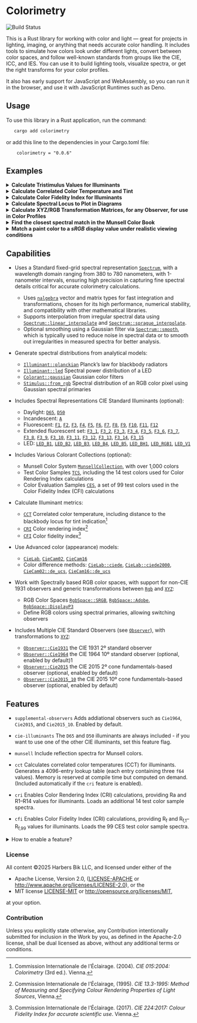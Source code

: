 # Colorimetry

![Build Status](https://github.com/harbik/colorimetry/actions/workflows/build-and-test.yml/badge.svg)

<!-- cargo-rdme start -->

This is a Rust library for working with color and light — great for projects in lighting, imaging, or anything that needs accurate color handling.
It includes tools to simulate how colors look under different lights, convert between color spaces, and follow well-known standards from groups like the CIE, ICC, and IES.
You can use it to build lighting tools, visualize spectra, or get the right transforms for your color profiles.

It also has early support for JavaScript and WebAssembly, so you can run it in the browser, and use it with JavaScript Runtimes such as Deno.

## Usage
To use this library in a Rust application, run the command:
 ```bash
    cargo add colorimetry
```
or add this line to the dependencies in your Cargo.toml file:
```text
    colorimetry = "0.0.6"
```

## Examples

<details>
<summary><strong>Calculate Tristimulus Values for Illuminants</strong></summary>

This example calculates the XYZ tristimulus values of the D65 illuminant for both the CIE 1931 2º standard observer and the CIE 2015 10º observer.

```rust
  use colorimetry::illuminant::D65;

  // D65 Tristimulus values, using the CIE1931 standard observer by default
  let xyz_d65 = D65.xyz(None).set_illuminance(100.0);

  let [x, y, z] = xyz_d65.values();
  // [95.04, 100.0, 108.86]

  // D65 Tristimulus values using the CIE2015 10º observer
  // This requires the `supplemental-observers` feature (enabled by default)
  use colorimetry::observer::Observer::Cie2015_10;
  let xyz_d65_10 = D65
    .xyz(Some(Cie2015_10)).set_illuminance(100.0);

  let [x_10, y_10, z_10] = xyz_d65_10.values();
  //[94.72, 100.0, 107.143]
```
</details>

<details>
<summary><strong>Calculate Correlated Color Temperature and Tint</strong></summary>

The correlated color temperature (CCT) of an illuminant, typically expressed in kelvin (K),
describes whether a light source appears warm (low CCT) or cool (high CCT). It is a key parameter
for characterizing the visual appearance of white light .
This example calculates both the correlated color temperature and the deviation from the Planckian
locus, often referred to as the tint.

```rust
  use colorimetry::illuminant::A;

  // Calculate CCT and Duv for the A illuminant
  // Requires `cct`, and `cie-illuminants` features
  let [cct, duv] = A.cct().unwrap().values();
  // [2855.4977, 0.0]
```
</details>

<details>
<summary><strong>Calculate Color Fidelity Index for Illuminants</strong></summary>

The CIE has announced that the Color Fidelity Index (CFI) will replace the Color Rendering Index
(CRI) as the standard metric for evaluating color rendering. Both indices aim to quantify how
accurately a light source reproduces the colors of illuminated objects. However, the CFI offers a
significant improvement in accuracy by using 99 reference color samples and more advanced color
difference metrics, compared to the CRI’s use of only 8 samples.
Below is an example calculation of the general Color Fidelity Index for the CIE F2 illuminant:

```rust
  use colorimetry::illuminant::F2;

  // Calculate the Color Fidelity Index of the CIE F2 standard illuminant
  // Requires `cfi`, and `cie-illuminants` features
  let cf_f2 = F2.cfi().unwrap();
  let cf = cf_f2.general_color_fidelity_index();
  // 70.3
```
</details>

<details>

<summary><strong>Calculate Spectral Locus to Plot in Diagrams</strong></summary>

The spectral locus is the boundary in a chromaticity diagram that encloses all perceivable,
physically realizable colors. Due to its shape, it is sometimes informally referred to as the
"horseshoe."
Below, we compute the chromaticity coordinates that define the spectral locus.

```rust
  use colorimetry::observer::Observer::Cie1931;
  let mut locus = Vec::new();
  let wavelength_range = Cie1931.spectral_locus_wavelength_range();
  for wavelength in wavelength_range {
    // unwrap OK because nm is in range
    let xyz = Cie1931.xyz_at_wavelength(wavelength).unwrap();
    let chromaticity = xyz.chromaticity();
    locus.push([wavelength as f64, chromaticity.x(), chromaticity.y()]);
  }
  println!("{locus:?}");
```
</details>

<details>
<summary><strong>Calculate XYZ/RGB Transformation Matrices, for any Observer, for use in Color Profiles</strong></summary>

This is usually done with the CIE 1931 Standard Observer, but this library supports any observer—as long as both the color space and the data use the same one.
Instead of fixed XYZ values, it computes conversions from the spectral definitions of the primaries to be able to do so.
Here, we compute transformation matrices for the `DisplayP3` color space using both the `Cie1931` and `Cie2015` observers.

```rust
  use colorimetry::observer::Observer;
  use colorimetry::rgb::RgbSpace::DisplayP3;

  let xyz2rgb_31 = Observer::Cie1931.xyz2rgb(DisplayP3);
  //  2.4933, -0.9313, -0.4027,
  // -0.8298,  1.7629,  0.0236,
  //  0.0355, -0.076,   0.9574

  let rgb2xyz_31 = Observer::Cie1931.rgb2xyz(DisplayP3);
  // 0.4866, 0.2656, 0.1981,
  // 0.2291, 0.6917, 0.0792,
  // 0.0001, 0.0451, 1.0433,

  // requires `supplemental-observers`
  use colorimetry::observer::Observer::Cie2015;

  let xyz2rgb_15 = Cie2015.xyz2rgb(DisplayP3);
  //  2.5258,  -1.0009, -0.3649,
  // -0.9006,   1.8546, -0.0011,
  //  0.0279,  -0.0574,  0.95874
```
</details>

<details>
<summary><strong>Find the closest spectral match in the Munsell Color Book</strong></summary>

This example finds the best matching color in the Munsell Color Book for a given sample—in this case, the R9 test color used in the CRI color rendering method.
It uses the `CieCam16::de_ucs` color difference metric and the `Cie2015_10` standard observer to calculate perceptual similarity.

The closest match identified is Munsell "5R 5/14", a vivid red hue, with a color difference of just 3 ΔE.
In practical terms, a ΔE of 3 is considered a close match—just at the threshold where most observers might start to notice a difference under controlled viewing conditions.

```rust
  // requires `cri`, `supplemental-observers`, and `munsell` features
  use colorimetry::observer::Observer::Cie2015_10;
  use colorimetry::colorant::{MunsellCollection, TCS};

  let cri_r9 = &TCS[8];
  let (key, delta_e) = MunsellCollection::match_ciecam16(
    cri_r9,
    None,
    None,
    Some(Cie2015_10),
  ).unwrap();
  // ("5R4/14", 2.85)
```
</details>

<details>
<summary><strong>Match a paint color to a <i>sRGB</i> display value under realistic viewing conditions</strong></summary>

This example matches the Munsell paint chip <i>5 BG 5/8</i>—a teal/blue-green color—
to its nearest <i>sRGB</i>
<span style="display: inline-block; width: 1em; height: 1em; background-color: rgb(0, 113, 138);
border-radius: 50%; vertical-align: middle; border: 1px solid #000;"></span>
<span>rgb(0, 113, 138)</span>
equivalent, mimicking real-world viewing conditions.

Instead of the traditional <i>CIE 1931 2°</i> observer, this match uses the <i>CIE 2015 10° observer</i>,
which more accurately reflects how paint colors appear on walls. The illumination is based on the warm-white
<i>LED_B2</i> standard illuminant (≈ 3000 K). Together, these adjustments help the display color reflect
what you'd actually see on a freshly painted surface.

```rust
  // requires `supplemental-observers`, and `munsell` features
  use colorimetry::{
    cam::{ViewConditions, CIE248_HOME_SCREEN},
    colorant::Munsell,
    illuminant::LED_B2,
    observer::Observer::{Cie1931, Cie2015_10},
    rgb::RgbSpace::SRGB,
  };

  let paint = Munsell::try_new("5BG5/8").unwrap();
  let vc = ViewConditions::average_surround(6.0);
  let cam_paint = Cie2015_10.ciecam16(&LED_B2, &paint, vc);
  let rgb_2015 = cam_paint
    .rgb(SRGB, Some(CIE248_HOME_SCREEN))
    .unwrap()
    .compress();

  // Use a spectral representation of the Cie2015_10 RGB pixel, using the `Rgb`'s Light trait,
  // and calculate its XYZ tristimulus and RGB values for the CIE 1931 standard observer, the
  // observer
  // required for the sRGB color space.
  let xyz_1931 = Cie1931.xyz(&rgb_2015, None);
  let rgb_1931 = xyz_1931.rgb(SRGB).compress();
  let [r, g, b]: [u8; 3] = rgb_1931.into();
  //  (0, 113, 138)
```
</details>

## Capabilities

- Uses a Standard fixed-grid spectral representation [`Spectrum`], with a wavelength domain ranging from 380 to 780 nanometers, with 1-nanometer intervals, ensuring high precision in capturing fine spectral details critical for accurate colorimetry calculations.
  - Uses [`nalgebra`] vector and matrix types for fast integration and transformations, chosen for its high performance, numerical stability, and compatibility with other mathematical libraries.
  - Supports interpolation from irregular spectral data using [`Spectrum::linear_interpolate`] and [`Spectrum::sprague_interpolate`].
  - Optional smoothing using a Gaussian filter via [`Spectrum::smooth`], which is typically used to reduce noise in spectral data or to smooth out irregularities in measured spectra for better analysis.

- Generate spectral distributions from analytical models:
  - [`Illuminant::planckian`] Planck’s law for blackbody radiators
  - [`Illuminant::led`] Spectral power distribution of a LED
  - [`Colorant::gaussian`] Gaussian color filters
  - [`Stimulus::from_rgb`] Spectral distribution of an RGB color pixel using Gaussian spectral primaries

- Includes Spectral Representations CIE Standard Illuminants (optional):
  - Daylight: [`D65`], [`D50`]
  - Incandescent: [`A`]
  - Fluorescent: [`F1`], [`F2`], [`F3`], [`F4`], [`F5`], [`F6`], [`F7`], [`F8`], [`F9`], [`F10`], [`F11`], [`F12`]
  - Extended fluorescent set: [`F3_1`], [`F3_2`], [`F3_3`], [`F3_4`], [`F3_5`], [`F3_6`], [`F3_7`], [`F3_8`], [`F3_9`], [`F3_10`], [`F3_11`], [`F3_12`], [`F3_13`], [`F3_14`], [`F3_15`]
  - LED: [`LED_B1`], [`LED_B2`], [`LED_B3`], [`LED_B4`], [`LED_B5`], [`LED_BH1`], [`LED_RGB1`], [`LED_V1`]

- Includes Various Colorant Collections (optional):
    - Munsell Color System [`MunsellCollection`], with over 1,000 colors
    - Test Color Samples [`TCS`], including the 14 test colors used for Color Rendering Index calculations
    - Color Evaluation Samples [`CES`], a set of 99 test colors used in the Color Fidelity Index (CFI) calculations

- Calculate Illuminant metrics:
  - [`CCT`] Correlated color temperature, including distance to the blackbody locus for tint indication[^1]
  - [`CRI`] Color rendering index[^2]
  - [`CFI`] Color fidelity index[^3]

- Use Advanced color (appearance) models:
  - [`CieLab`], [`CieCam02`], [`CieCam16`]
  - Color difference methods: [`CieLab::ciede`], [`CieLab::ciede2000`], [`CieCam02::de_ucs`], [`CieCam16::de_ucs`]

- Work with Spectrally based RGB color spaces, with support for non-CIE 1931 observers and generic transformations between [`Rgb`] and [`XYZ`]:
  - RGB Color Spaces [`RgbSpace::SRGB`],  [`RgbSpace::Adobe`], [`RgbSpace::DisplayP3`]
  - Define RGB colors using spectral primaries, allowing switching observers

- Includes Multiple CIE Standard Observers (see [`Observer`]), with transformations to [`XYZ`]:
  - [`Observer::Cie1931`] the CIE 1931 2º standard observer
  - [`Observer::Cie1964`] the CIE 1964 10º standard observer (optional, enabled by default)1
  - [`Observer::Cie2015`] the CIE 2015 2º cone fundamentals-based observer (optional, enabled by default)
  - [`Observer::Cie2015_10`] the CIE 2015 10º cone fundamentals-based observer (optional, enabled by default)

## Features

- `supplemental-observers`
  Adds addiational observers such as `Cie1964`, `Cie2015`, and `Cie2015_10`. Enabled by default.

- `cie-illuminants`
  The `D65` and `D50` illuminants are always included - if you want to use one of the other CIE illuminants, set this feature flag.
- `munsell`
  Include reflection spectra for Munsell colors.

- `cct`
  Calculates correlated color temperatures (CCT) for illuminants.
  Generates a 4096-entry lookup table (each entry containing three `f64` values).
  Memory is reserved at compile time but computed on demand.
  (Included automatically if the `cri` feature is enabled).

- `cri`
  Enables Color Rendering Index (CRI) calculations, providing Ra and R1–R14 values for illuminants.
  Loads an additional 14 test color sample spectra.

- `cfi`
  Enables Color Fidelity Index (CRI) calculations, providing R<sub>f</sub> and R<sub>f,1</sub>–R<sub>f,99</sub> values for illuminants.
  Loads the 99 CES test color sample spectra.

<details>
<summary>How to enable a feature?</summary>

To enable a feature, such as `cri` and `munsell`, use

```bash
cargo add colorimetry -F cri,munsell
```
or
```bash
cargo add colorimetry --features cri,munsell
```

Alternatively, configure features manually in your `Cargo.toml`:

```toml
colorimetry = { version = "0.0.6", features = ["cri", "munsell"] }
```

</details>

### License
All content &copy;2025 Harbers Bik LLC, and licensed under either of the

 * Apache License, Version 2.0,
   ([LICENSE-APACHE](LICENSE-APACHE) or <http://www.apache.org/licenses/LICENSE-2.0>), or the
 * MIT license
   [LICENSE-MIT](LICENSE-MIT) or <http://opensource.org/licenses/MIT>,

at your option.

### Contribution

Unless you explicitly state otherwise, any Contribution intentionally submitted
for inclusion in the Work by you, as defined in the Apache-2.0 license, shall be
dual licensed as above, without any additional terms or conditions.

[`nalgebra`]:https://docs.rs/nalgebra/latest/nalgebra/
[`Spectrum`]: https://docs.rs/colorimetry/latest/colorimetry/spectrum/struct.Spectrum.html
[`Spectrum::linear_interpolate`]: https://docs.rs/colorimetry/latest/colorimetry/spectrum/struct.Spectrum.html#method.linear_interpolate
[`Spectrum::sprague_interpolate`]: https://docs.rs/colorimetry/latest/colorimetry/spectrum/struct.Spectrum.html#method.sprague_interpolate
[`Spectrum::smooth`]: https://docs.rs/colorimetry/latest/colorimetry/spectrum/struct.Spectrum.html#method.smooth
[`Illuminant`]: https://docs.rs/colorimetry/latest/colorimetry/illuminant/struct.Illuminant.html
[`Illuminant::planckian`]: https://docs.rs/colorimetry/latest/colorimetry/illuminant/struct.Illuminant.html#method.planckian
[`Illuminant::led`]: https://docs.rs/colorimetry/latest/colorimetry/illuminant/struct.Illuminant.html#method.led
[`CieLab`]: https://docs.rs/colorimetry/latest/colorimetry/lab/struct.CieLab.html
[`CieLab::ciede`]: https://docs.rs/colorimetry/latest/colorimetry/lab/struct.CieLab.html#method.ciede
[`CieLab::ciede2000`]: https://docs.rs/colorimetry/latest/colorimetry/lab/struct.CieLab.html#method.ciede2000
[`CieCam02`]: https://docs.rs/colorimetry/latest/colorimetry/cam/struct.CieCam02.html
[`CieCam02::de_ucs`]: https://docs.rs/colorimetry/latest/colorimetry/cam/struct.CieCam02.html#method.de_ucs
[`CieCam16`]: https://docs.rs/colorimetry/latest/colorimetry/cam/struct.CieCam16.html
[`CieCam16::de_ucs`]: https://docs.rs/colorimetry/latest/colorimetry/cam/struct.CieCam16.html#method.de_ucs
[`CCT`]: https://docs.rs/colorimetry/latest/colorimetry/illuminant/struct.CCT.html
[`CRI`]: https://docs.rs/colorimetry/latest/colorimetry/illuminant/struct.CRI.html
[`CFI`]: https://docs.rs/colorimetry/latest/colorimetry/illuminant/struct.CFI.html
[`Colorant`]: https://docs.rs/colorimetry/latest/colorimetry/colorant/struct.Colorant.html
[`Colorant::gaussian`]: https://docs.rs/colorimetry/latest/colorimetry/colorant/struct.Colorant.html#method.gaussian
[`Stimulus`]: https://docs.rs/colorimetry/latest/colorimetry/stimulus/struct.Stimulus.html
[`Stimulus::from_srgb`]: https://docs.rs/colorimetry/latest/colorimetry/stimulus/struct.Stimulus.html#method.from_srgb
[`Stimulus::from_rgb`]: https://docs.rs/colorimetry/latest/colorimetry/stimulus/struct.Stimulus.html#method.from_rgb
[Colorimetric Observers]: https://docs.rs/colorimetry/latest/colorimetry/observer/index.html
[`Observer`]: https://docs.rs/colorimetry/latest/colorimetry/observer/enum.Observer.html
[`Observer::Cie1931`]: https://docs.rs/colorimetry/latest/colorimetry/observer/enum.Observer.html#variant.Cie1931
[`Observer::Cie1964`]: https://docs.rs/colorimetry/latest/colorimetry/observer/enum.Observer.html#variant.Cie1964
[`Observer::Cie2015`]: https://docs.rs/colorimetry/latest/colorimetry/observer/enum.Observer.html#variant.Ci2015e
[`Observer::Cie2015_10`]: https://docs.rs/colorimetry/latest/colorimetry/observer/enum.Observer.html#variant.Cie2015_10
[`ObserverData`]:https://docs.rs/colorimetry/latest/colorimetry/observer/enum.ObserverData.html
[`Observer.xyz`]: https://docs.rs/colorimetry/latest/colorimetry/observer/struct.ObserverData.html#method.xyz
[`CIE1931`]: https://docs.rs/colorimetry/latest/colorimetry/data/observers/static.CIE1931.html
[`CIE1964`]: https://docs.rs/colorimetry/latest/colorimetry/data/observers/static.CIE1964.html
[`CIE2015`]: https://docs.rs/colorimetry/latest/colorimetry/data/observers/static.CIE2015.html
[`CIE2015_10`]: https://docs.rs/colorimetry/latest/colorimetry/data/observers/static.CIE2015_10.html
[`XYZ`]: https://docs.rs/colorimetry/latest/colorimetry/xyz/struct.XYZ.html
[`Rgb`]: https://docs.rs/colorimetry/latest/colorimetry/rgb/struct.RGB.html
[`WideRgb`]: https://docs.rs/colorimetry/latest/colorimetry/widergb/struct.WideRgb.html
[`RgbSpace`]: https://docs.rs/colorimetry/latest/colorimetry/rgbspace/enum.RgbSpace.html
[`RgbSpace::SRGB`]: https://docs.rs/colorimetry/latest/colorimetry/rgb/enum.RgbSpace.html#variant.SRGB
[`RgbSpace::Adobe`]: https://docs.rs/colorimetry/latest/colorimetry/rgb/enum.RgbSpace.html#variant.Adobe
[`RgbSpace::DisplayP3`]: https://docs.rs/colorimetry/latest/colorimetry/rgb/enum.RgbSpace.html#variant.DisplayP3
[`RgbSpaceData`]: https://docs.rs/colorimetry/latest/colorimetry/rgbspace/struct.RgbSpaceData.html

[`CES`]: https://docs.rs/colorimetry/latest/colorimetry/colorant/static.CES.html
[`TCS`]: https://docs.rs/colorimetry/latest/colorimetry/colorant/static.TCS.html
[`MunsellCollection`]: https://docs.rs/colorimetry/latest/colorimetry/colorant/struct.MunsellCollection.html
[`Munsell`]: https://docs.rs/colorimetry/latest/colorimetry/colorant/struct.Munsell.html

[`D65`]: https://docs.rs/colorimetry/latest/colorimetry/illuminant/static.D65.html
[`D50`]: https://docs.rs/colorimetry/latest/colorimetry/illuminant/static.D50.html
[`D65`]: https://docs.rs/colorimetry/latest/colorimetry/illuminant/static.D65.html
[`A`]: https://docs.rs/colorimetry/latest/colorimetry/illuminant/static.A.html
[`F1`]: https://docs.rs/colorimetry/latest/colorimetry/illuminant/static.F1.html
[`F2`]: https://docs.rs/colorimetry/latest/colorimetry/illuminant/static.F2.html
[`F3`]: https://docs.rs/colorimetry/latest/colorimetry/illuminant/static.F3.html
[`F4`]: https://docs.rs/colorimetry/latest/colorimetry/illuminant/static.F4.html
[`F5`]: https://docs.rs/colorimetry/latest/colorimetry/illuminant/static.F5.html
[`F6`]: https://docs.rs/colorimetry/latest/colorimetry/illuminant/static.F6.html
[`F7`]: https://docs.rs/colorimetry/latest/colorimetry/illuminant/static.F7.html
[`F8`]: https://docs.rs/colorimetry/latest/colorimetry/illuminant/static.F8.html
[`F9`]: https://docs.rs/colorimetry/latest/colorimetry/illuminant/static.F9.html
[`F10`]: https://docs.rs/colorimetry/latest/colorimetry/illuminant/static.F10.html
[`F11`]: https://docs.rs/colorimetry/latest/colorimetry/illuminant/static.F11.html
[`F12`]: https://docs.rs/colorimetry/latest/colorimetry/illuminant/static.F12.html
[`F3_1`]: https://docs.rs/colorimetry/latest/colorimetry/illuminant/static.F3_1.html
[`F3_2`]: https://docs.rs/colorimetry/latest/colorimetry/illuminant/static.F3_2.html
[`F3_3`]: https://docs.rs/colorimetry/latest/colorimetry/illuminant/static.F3_3.html
[`F3_4`]: https://docs.rs/colorimetry/latest/colorimetry/illuminant/static.F3_4.html
[`F3_5`]: https://docs.rs/colorimetry/latest/colorimetry/illuminant/static.F3_5.html
[`F3_6`]: https://docs.rs/colorimetry/latest/colorimetry/illuminant/static.F3_6.html
[`F3_7`]: https://docs.rs/colorimetry/latest/colorimetry/illuminant/static.F3_7.html
[`F3_8`]: https://docs.rs/colorimetry/latest/colorimetry/illuminant/static.F3_8.html
[`F3_9`]: https://docs.rs/colorimetry/latest/colorimetry/illuminant/static.F3_9.html
[`F3_10`]: https://docs.rs/colorimetry/latest/colorimetry/illuminant/static.F3_10.html
[`F3_11`]: https://docs.rs/colorimetry/latest/colorimetry/illuminant/static.F3_11.html
[`F3_12`]: https://docs.rs/colorimetry/latest/colorimetry/illuminant/static.F3_12.html
[`F3_13`]: https://docs.rs/colorimetry/latest/colorimetry/illuminant/static.F3_13.html
[`F3_14`]: https://docs.rs/colorimetry/latest/colorimetry/illuminant/static.F3_14.html
[`F3_15`]: https://docs.rs/colorimetry/latest/colorimetry/illuminant/static.F3_15.html
[`LED_B1`]: https://docs.rs/colorimetry/latest/colorimetry/illuminant/static.LED_B1.html
[`LED_B2`]: https://docs.rs/colorimetry/latest/colorimetry/illuminant/static.LED_B2.html
[`LED_B3`]: https://docs.rs/colorimetry/latest/colorimetry/illuminant/static.LED_B3.html
[`LED_B4`]: https://docs.rs/colorimetry/latest/colorimetry/illuminant/static.LED_B4.html
[`LED_B5`]: https://docs.rs/colorimetry/latest/colorimetry/illuminant/static.LED_B5.html
[`LED_BH1`]: https://docs.rs/colorimetry/latest/colorimetry/illuminant/static.LED_BH1.html
[`LED_RGB1`]: https://docs.rs/colorimetry/latest/colorimetry/illuminant/static.LED_RGB1.html
[`LED_V1`]: https://docs.rs/colorimetry/latest/colorimetry/illuminant/static.LED_V1.html

[^1]: Commission Internationale de l'Éclairage. (2004). *CIE 015:2004: Colorimetry* (3rd ed.). Vienna.
[^2]: Commission Internationale de l'Éclairage, (1995). *CIE 13.3-1995: Method of Measuring and Specifying Colour Rendering Properties of Light Sources*, Vienna.
[^3]: Commission Internationale de l'Éclairage. (2017). *CIE 224:2017: Colour Fidelity Index for accurate scientific use*. Vienna.

<!-- cargo-rdme end -->
